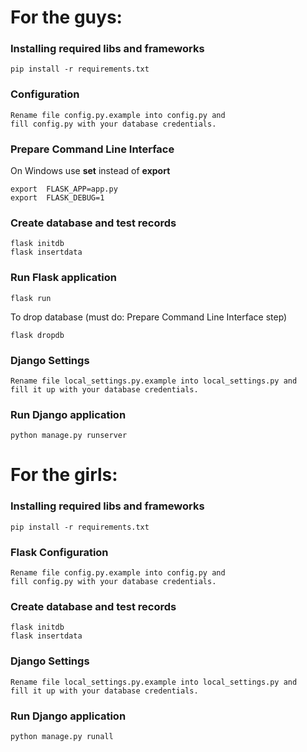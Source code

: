 # For the guys:

### Installing required libs and frameworks
```
pip install -r requirements.txt
```
### Configuration
```
Rename file config.py.example into config.py and 
fill config.py with your database credentials.
```
### Prepare Command Line Interface
On Windows use **set** instead of **export**
```
export  FLASK_APP=app.py
export  FLASK_DEBUG=1
```
### Create database and test records  
```
flask initdb
flask insertdata 
```

### Run Flask application
```
flask run 
```

To drop database (must do: Prepare Command Line Interface step)
```
flask dropdb 
```

### Django Settings
```
Rename file local_settings.py.example into local_settings.py and
fill it up with your database credentials.
```

### Run Django application
```
python manage.py runserver
```

#
# For the girls:

### Installing required libs and frameworks
```
pip install -r requirements.txt
```
### Flask Configuration
```
Rename file config.py.example into config.py and
fill config.py with your database credentials.
```

### Create database and test records
```
flask initdb
flask insertdata
```

### Django Settings
```
Rename file local_settings.py.example into local_settings.py and
fill it up with your database credentials.
```

### Run Django application
```
python manage.py runall
```
